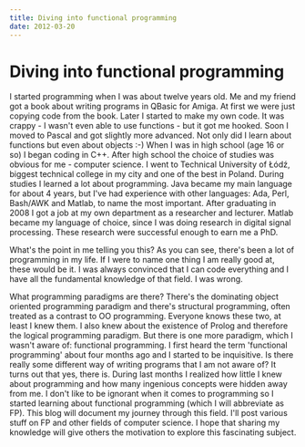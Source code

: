 ```yaml
---
title: Diving into functional programming
date: 2012-03-20
---
```


Diving into functional programming
==================================

I started programming when I was about twelve years old. Me and my friend got a
book about writing programs in QBasic for Amiga. At first we were just copying
code from the book. Later I started to make my own code. It was crappy - I
wasn't even able to use functions - but it got me hooked. Soon I moved to Pascal
and got slightly more advanced. Not only did I learn about functions but even
about objects :-) When I was in high school (age 16 or so) I began coding in
C++. After high school the choice of studies was obvious for me - computer
science. I went to Technical University of Łódź, biggest technical college in my
city and one of the best in Poland. During studies I learned a lot about
programming. Java became my main language for about 4 years, but I've had
experience with other languages: Ada, Perl, Bash/AWK and Matlab, to name the
most important. After graduating in 2008 I got a job at my own department as a
researcher and lecturer. Matlab became my language of choice, since I was doing
research in digital signal processing. These research were successful enough to
earn me a PhD.

What's the point in me telling you this? As you can see, there's been a lot of
programming in my life. If I were to name one thing I am really good at, these
would be it. I was always convinced that I can code everything and I have all
the fundamental knowledge of that field. I was wrong.

What programming paradigms are there? There's the dominating object oriented
programming paradigm and there's structural programming, often treated as a
contrast to OO programming. Everyone knows these two, at least I knew them. I
also knew about the existence of Prolog and therefore the logical programming
paradigm. But there is one more paradigm, which I wasn't aware of: functional
programming. I first heard the term 'functional programming' about four months
ago and I started to be inquisitive. Is there really some different way of
writing programs that I am not aware of? It turns out that yes, there is. During
last months I realized how little I knew about programming and how many
ingenious concepts were hidden away from me. I don't like to be ignorant when it
comes to programming so I started learning about functional programming (which I
will abbreviate as FP). This blog will document my journey through this
field. I'll post various stuff on FP and other fields of computer science. I
hope that sharing my knowledge will give others the motivation to explore this
fascinating subject.


